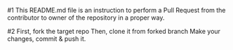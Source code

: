 #1 This README.md file is an instruction to perform a Pull Request from the contributor to owner of the repository in a proper way.

#2 First, fork the target repo
   Then, clone it from forked branch
   Make your changes, commit & push it.
